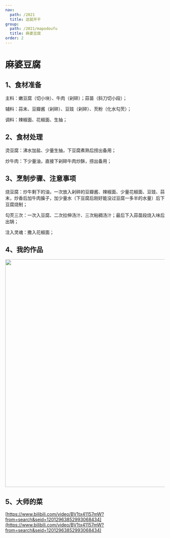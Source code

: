 ```yaml
---
nav:
  path: /2021
  title: 这就开干
group:
  path: /2021/mapodoufu
  title: 麻婆豆腐
order: 2
---
```


# 麻婆豆腐

## 1、食材准备

主料：嫩豆腐（切小块）、牛肉（剁碎）；蒜苗（斜刀切小段）；

辅料：蒜末、豆瓣酱（剁碎）、豆豉（剁碎）、芡粉（化水勾芡）；

调料：辣椒面、花椒面、生抽；

## 2、食材处理

烫豆腐：沸水加盐、少量生抽，下豆腐煮熟后捞出备用；

炒牛肉：下少量油，直接下剁碎牛肉炒酥，捞出备用；

## 3、烹制步骤、注意事项

烧豆腐：炒牛剩下的油，一次放入剁碎的豆瓣酱、辣椒面、少量花椒面、豆豉、蒜末，炒香后加牛肉臊子，加少量水（下豆腐后刚好能没过豆腐一多半的水量）后下豆腐烧制；

勾芡三次：一次入豆腐、二次拉伸汤汁、三次粘稠汤汁；最后下入蒜苗段烧入味后出锅；

注入灵魂：撒入花椒面；

## 4、我的作品

<img src="https://img.alicdn.com/imgextra/i2/O1CN01XQlotG1EsuFfu9o6Z_!!6000000000408-0-tps-4032-3024.jpg" width="720"/>

## 5、大师的菜

[https://www.bilibili.com/video/BV1tx41157mW?from=search&seid=12012963852993068434](https://www.bilibili.com/video/BV1tx41157mW?from=search&seid=12012963852993068434)
